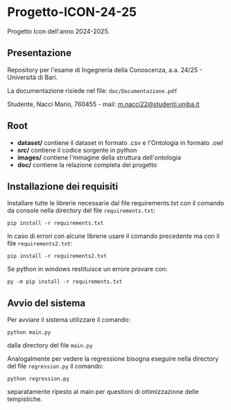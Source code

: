 # Progetto-ICON-24-25
Progetto Icon dell'anno 2024-2025.

## Presentazione
Repository per l'esame di Ingegneria della Conoscenza, a.a. 24/25 - Università di Bari.

La documentazione risiede nel file: ```doc/Documentazione.pdf```

Studente, Nacci Mario, 760455 - mail: m.nacci22@studenti.uniba.it

## Root
- **dataset/** contiene il dataset in formato .csv e l'Ontologia in formato .owl
- **src/** contiene il codice sorgente in python
- **images/** contiene l'mmagine della struttura dell'ontologia
- **doc/** contiene la relazione completa del progetto

## Installazione dei requisiti
Installare tutte le librerie necessarie dal file requirements.txt con il comando da console nella directory del file ```requirements.txt```:

```pip install -r requirements.txt```

In caso di errori con alcune librerie usare il comando precedente ma con il file ```requirements2.txt```:

```pip install -r requirements2.txt```

Se python in windows restituisce un errore provare con:

```py -m pip install -r requirements.txt```

## Avvio del sistema
Per avviare il sistema utilizzare il comando:
  
  ```python main.py```
  
dalla directory del file ```main.py```

Analogalmente per vedere la regressione bisogna eseguire nella directory del file ```regression.py``` il comando:

  ```python regression.py```

separatamente ripesto al main per questioni di ottimizzazione delle tempistiche.
